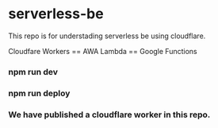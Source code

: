# serverless-be
This repo is for understading serverless be using cloudflare.

Cloudfare Workers == AWA Lambda == Google Functions
### npm run dev
### npm run deploy

### We have published a cloudflare worker in this repo.

